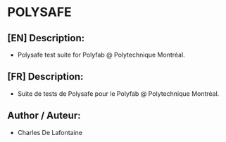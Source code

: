 # POLYSAFE

## [EN] Description:
- Polysafe test suite for Polyfab @ Polytechnique Montréal.

## [FR] Description:
- Suite de tests de Polysafe pour le Polyfab @ Polytechnique Montréal.

## Author / Auteur:
- Charles De Lafontaine
